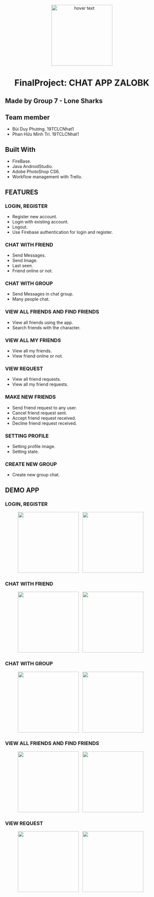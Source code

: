 
<p align="center">
  <img src="https://user-images.githubusercontent.com/94583292/145958982-c99859e5-8138-4c19-93ad-42a31140d786.png" width="200" title="hover text">
<h1 align="center">FinalProject: CHAT APP ZALOBK</h1>
</p>

## Made by Group 7 - Lone Sharks

## Team member
- Bùi Duy Phương. 19TCLCNhat1
- Phan Hữu Minh Trí. 19TCLCNhat1

## Built With
- FireBase.
- Java AndroidStudio.
- Adobe PhotoShop CS6.
- Workflow management with Trello.

## FEATURES
### LOGIN, REGISTER
- Register new account.
- Login with existing account.
- Logout.
- Use Firebase authentication for login and register.
### CHAT WITH FRIEND
- Send Messages.
- Send Image.
- Last seen.
- Friend online or not.
### CHAT WITH GROUP
- Send Messages in chat group.
- Many people chat.
### VIEW ALL FRIENDS AND FIND FRIENDS
- View all friends using the app.
- Search friends with the character.
### VIEW ALL MY FRIENDS
- View all my friends.
- View friend online or not.
### VIEW REQUEST
- View all friend requests.
- View all my friend requests.
### MAKE NEW FRIENDS
- Send friend request to any user.
- Cancel friend request sent.
- Accept friend request received.
- Decline friend request received.
### SETTING PROFILE
- Setting profile image.
- Setting state.
### CREATE NEW GROUP
- Create new group chat.

## DEMO APP

### LOGIN, REGISTER
<p align="center">
<img src="https://github.com/MinhTri111/FinalProject/blob/main/anh/2296111e3c54f60aaf45.jpg" width="200"> &nbsp; <img src="https://github.com/MinhTri111/FinalProject/blob/main/anh/4ec8734c5e069458cd17.jpg" width="200"> &nbsp; 
</p>

### CHAT WITH FRIEND
<p align="center">
<img src="https://github.com/MinhTri111/FinalProject/blob/main/anh/3aabb3379e7d54230d6c.jpg" width="200"> &nbsp; <img src="https://github.com/MinhTri111/FinalProject/blob/main/anh/391c468a6bc0a19ef8d1.jpg" width="200"> &nbsp; 
</p>

### CHAT WITH GROUP
<p align="center">
<img src="https://github.com/MinhTri111/FinalProject/blob/main/anh/71a56e7b4331896fd020.jpg" width="200"> &nbsp; <img src="https://github.com/MinhTri111/FinalProject/blob/main/anh/e10ce1ad7fe7b5b9ecf6.jpg" width="200"> &nbsp; 
</p>

### VIEW ALL FRIENDS AND FIND FRIENDS
<p align="center">
<img src="https://github.com/MinhTri111/FinalProject/blob/main/anh/8cc0f8eed6a41cfa45b5.jpg" width="200"> &nbsp; <img src="https://github.com/MinhTri111/FinalProject/blob/main/anh/Picture1.png" width="200"> &nbsp; 
</p>

### VIEW REQUEST
<p align="center">
<img src="https://github.com/MinhTri111/FinalProject/blob/main/anh/8cc0f8eed6a41cfa45b5.jpg" width="200"> &nbsp; <img src="https://github.com/MinhTri111/FinalProject/blob/main/anh/Picture1.png" width="200"> &nbsp; 
</p>
